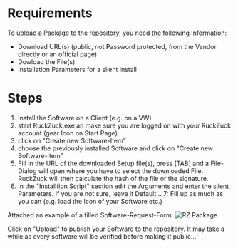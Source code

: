 # Requirements
To upload a Package to the repository, you need the following Information:  
* Download URL(s) (public, not Password protected, from the Vendor directly or an official page)
* Dowload the File(s)
* Installation Parameters for a silent install

# Steps
1. install the Software on a Client (e.g. on a VW)
2. start RuckZuck.exe an make sure you are logged on with your RuckZuck account (gear Icon on Start Page)
3. click on "Create new Software-Item"
4. choose the previously installed Software and click on "Create new Software-Item"
5. Fill in the URL of the downloaded Setup file(s), press [TAB] and a File-Dialog will open where you have to select the downloaded File. RuckZuck will then calculate the hash of the file or the signature.
6. In the "Installtion Script" section edit the Arguments and enter the silent Parameters. If you are not sure, leave it Default...
7: Fill up as much as you can (e.g. load the Icon of your Software etc.)

Attached an example of a filled Software-Request-Form:
![RZ Package](https://user-images.githubusercontent.com/11909453/39870921-59576c50-5463-11e8-81f8-f0e7baef4780.png)


Click on "Upload" to publish your Software to the repository. It may take a while as every software will be verified before making it public...
